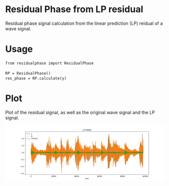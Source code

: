 # Residual Phase from LP residual

Residual phase signal calculation from the linear prediction (LP) reidual of a wave signal. 


# Usage

```
from residualphase import ResidualPhase

RP = ResidualPhase()
res_phase = RP.calculate(y)
```

# Plot

Plot of the residual signal, as well as the original wave signal and the LP signal. 

![Image description](output/residual_signal.png)




